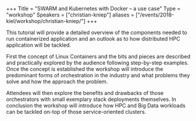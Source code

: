 +++
Title = "SWARM and Kubernetes with Docker – a use case"
Type = "workshop"
Speakers = ["christian-kniep"]
aliases = ["/events/2018-kiel/workshop/christian-kniep/"]
+++

This tutorial will provide a detailed overview of the components needed to run containerized application and an outlook as to how distributed HPC application will be tackled.

First the concept of Linux Containers and the bits and pieces are described and practically explored by the audience following step-by-step examples. 
Once the concept is established the workshop will introduce the predominant forms of orchestration in the industry and what problems they solve and how the approach the problem.

Attendees will then explore the benefits and drawbacks of those orchestrators with small exemplary stack deployments themselves.
In conclusion the workshop will introduce how HPC and Big Data workloads can be tackled on-top of those service-oriented clusters.


